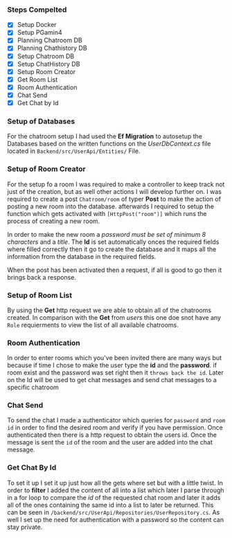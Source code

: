 ### Steps Compelted
- [x] Setup Docker
- [x] Setup PGamin4
- [x] Planning Chatroom DB
- [x] Planning Chathistory DB
- [x] Setup Chatroom DB
- [x] Setup ChatHistory DB
- [x] Setup Room Creator
- [x] Get Room List
- [x] Room Authentication
- [x] Chat Send
- [x] Get Chat by Id

### Setup of Databases
For the chatroom setup I had used the **Ef Migration** to autosetup the Databases based on the written functions on the _UserDbContext.cs_ file located in `Backend/src/UserApi/Entities/` File.

### Setup of Room Creator
For the setup fo a room I was required to make a controller to keep track not just of the creation, but as well other actions I will develop further on. I was required to create a post `Chatroom/room` of typer **Post** to make the action of posting a new room into the database. afterwards I required to setup the function which gets activated with `[HttpPost("room")]` which runs the process of creating a new room.

In order to make the new room a _password must be set of minimum 8 characters_ and a _title_. The **Id** is set automatically onces the required fields where filled correctly then it go to create the database and it maps all the information from the database in the required fields.

When the post has been activated then a request, if all is good to go then it brings back a response.

### Setup of Room List
By using the **Get** http request we are able to obtain all of the chatrooms created. In comparison with the **Get** from _users_ this one doe snot have any `Role` requierments to view the list of all available chatrooms.

### Room Authentication
In order to enter rooms which you've been invited there are many ways but because if time I chose to make the user type the **id** and the **password**.
if room exist and the password was set right then it `throws back the id`. Later on the Id will be used to get chat messages and send chat messages to a specific chatroom

### Chat Send
To send the chat I made a authenticator which queries for `password` and `room id` in order to find the desired room and verify if you have permission. Once authenticated then there is a http request to obtain the users id. Once the message is sent the `id` of the room and the user are added into the chat message.
### Get Chat By Id
To set it up I set it up just how all the gets where set but with a little twist.
In order to **filter** I added the content of all into a list which later I parse through in a for loop to compare the _id_ of the requested chat room and later it adds all of the ones containing the same id into a list to later be returned. This can be seen in `/backend/src/UserApi/Repositories/UserRepository.cs`.
As well I set up the need for authentication with a password so the content can stay private.